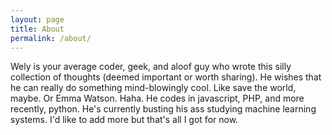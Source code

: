 ```yaml
---
layout: page
title: About
permalink: /about/
---
```


Wely is your average coder, geek, and aloof guy who wrote this silly collection of thoughts (deemed important or worth sharing).
He wishes that he can really do something mind-blowingly cool. Like save the world, maybe. Or Emma Watson. Haha. 
He codes in javascript, PHP, and more recently, python. He's currently busting his ass studying machine learning systems.
I'd like to add more but that's all I got for now.
